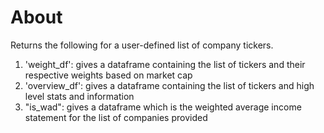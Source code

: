 # About
Returns the following for a user-defined list of company tickers.

1) 'weight_df': gives a dataframe containing the list of tickers and their respective weights based on market cap
2) 'overview_df': gives a dataframe containing the list of tickers and high level stats and information
3) "is_wad": gives a dataframe which is the weighted average income statement for the list of companies provided
